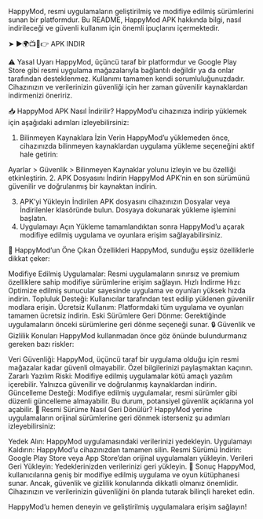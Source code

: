 HappyMod, resmi uygulamaların geliştirilmiş ve modifiye edilmiş sürümlerini sunan bir platformdur. Bu README, HappyMod APK hakkında bilgi, nasıl indirileceği ve güvenli kullanım için önemli ipuçlarını içermektedir.

➤ ►🌍📺📱👉 APK INDIR

⚠️ Yasal Uyarı
HappyMod, üçüncü taraf bir platformdur ve Google Play Store gibi resmi uygulama mağazalarıyla bağlantılı değildir ya da onlar tarafından desteklenmez. Kullanımı tamamen kendi sorumluluğunuzdadır. Cihazınızın ve verilerinizin güvenliği için her zaman güvenilir kaynaklardan indirmenizi öneririz.

📥 HappyMod APK Nasıl İndirilir?
HappyMod’u cihazınıza indirip yüklemek için aşağıdaki adımları izleyebilirsiniz:

1. Bilinmeyen Kaynaklara İzin Verin
HappyMod’u yüklemeden önce, cihazınızda bilinmeyen kaynaklardan uygulama yükleme seçeneğini aktif hale getirin:

Ayarlar > Güvenlik > Bilinmeyen Kaynaklar yolunu izleyin ve bu özelliği etkinleştirin.
2. APK Dosyasını İndirin
HappyMod APK’nin en son sürümünü güvenilir ve doğrulanmış bir kaynaktan indirin.

3. APK’yi Yükleyin
İndirilen APK dosyasını cihazınızın Dosyalar veya İndirilenler klasöründe bulun.
Dosyaya dokunarak yükleme işlemini başlatın.
4. Uygulamayı Açın
Yükleme tamamlandıktan sonra HappyMod’u açarak modifiye edilmiş uygulama ve oyunlara erişim sağlayabilirsiniz.

🚀 HappyMod’un Öne Çıkan Özellikleri
HappyMod, sunduğu eşsiz özelliklerle dikkat çeker:

Modifiye Edilmiş Uygulamalar: Resmi uygulamaların sınırsız ve premium özelliklere sahip modifiye sürümlerine erişim sağlayın.
Hızlı İndirme Hızı: Optimize edilmiş sunucular sayesinde uygulama ve oyunları yüksek hızda indirin.
Topluluk Desteği: Kullanıcılar tarafından test edilip yüklenen güvenilir modlara erişin.
Ücretsiz Kullanım: Platformdaki tüm uygulama ve oyunları tamamen ücretsiz indirin.
Eski Sürümlere Geri Dönme: Gerektiğinde uygulamaların önceki sürümlerine geri dönme seçeneği sunar.
🔒 Güvenlik ve Gizlilik Konuları
HappyMod kullanmadan önce göz önünde bulundurmanız gereken bazı riskler:

Veri Güvenliği: HappyMod, üçüncü taraf bir uygulama olduğu için resmi mağazalar kadar güvenli olmayabilir. Özel bilgilerinizi paylaşmaktan kaçının.
Zararlı Yazılım Riski: Modifiye edilmiş uygulamalar kötü amaçlı yazılım içerebilir. Yalnızca güvenilir ve doğrulanmış kaynaklardan indirin.
Güncelleme Desteği: Modifiye edilmiş uygulamalar, resmi sürümler gibi düzenli güncelleme almayabilir. Bu durum, potansiyel güvenlik açıklarına yol açabilir.
📱 Resmi Sürüme Nasıl Geri Dönülür?
HappyMod yerine uygulamaların orijinal sürümlerine geri dönmek isterseniz şu adımları izleyebilirsiniz:

Yedek Alın: HappyMod uygulamasındaki verilerinizi yedekleyin.
Uygulamayı Kaldırın: HappyMod’u cihazınızdan tamamen silin.
Resmi Sürümü İndirin: Google Play Store veya App Store’dan orijinal uygulamaları yükleyin.
Verileri Geri Yükleyin: Yedeklerinizden verilerinizi geri yükleyin.
📌 Sonuç
HappyMod, kullanıcılarına geniş bir modifiye edilmiş uygulama ve oyun kütüphanesi sunar. Ancak, güvenlik ve gizlilik konularında dikkatli olmanız önemlidir. Cihazınızın ve verilerinizin güvenliğini ön planda tutarak bilinçli hareket edin.

HappyMod’u hemen deneyin ve geliştirilmiş uygulamalara erişim sağlayın!

